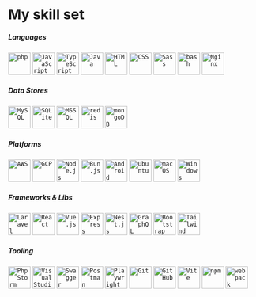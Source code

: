 # My skill set

##### Languages
<code><img width="45" src="https://raw.githubusercontent.com/marwin1991/profile-technology-icons/refs/heads/main/icons/php.png" alt="php" title="php"/></code>
<code><img width="45" src="https://raw.githubusercontent.com/marwin1991/profile-technology-icons/refs/heads/main/icons/javascript.png" alt="JavaScript" title="JavaScript"/></code>
<code><img width="45" src="https://raw.githubusercontent.com/marwin1991/profile-technology-icons/refs/heads/main/icons/typescript.png" alt="TypeScript" title="TypeScript"/></code>
<code><img width="45" src="https://raw.githubusercontent.com/marwin1991/profile-technology-icons/refs/heads/main/icons/java.png" alt="Java" title="Java"/></code>
<code><img width="45" src="https://raw.githubusercontent.com/marwin1991/profile-technology-icons/refs/heads/main/icons/html.png" alt="HTML" title="HTML"/></code>
<code><img width="45" src="https://raw.githubusercontent.com/marwin1991/profile-technology-icons/refs/heads/main/icons/css.png" alt="CSS" title="CSS"/></code>
<code><img width="45" src="https://raw.githubusercontent.com/marwin1991/profile-technology-icons/refs/heads/main/icons/sass.png" alt="Sass" title="Sass"/></code>
<code><img width="45" src="https://raw.githubusercontent.com/marwin1991/profile-technology-icons/refs/heads/main/icons/bash.png" alt="bash" title="bash"/></code>
<code><img width="45" src="https://raw.githubusercontent.com/marwin1991/profile-technology-icons/refs/heads/main/icons/nginx.png" alt="Nginx" title="Nginx"/></code>

##### Data Stores
<code><img width="45" src="https://raw.githubusercontent.com/marwin1991/profile-technology-icons/refs/heads/main/icons/mysql.png" alt="MySQL" title="MySQL"/></code>
<code><img width="45" src="https://raw.githubusercontent.com/marwin1991/profile-technology-icons/refs/heads/main/icons/sqlite.png" alt="SQLite" title="SQLite"/></code>
<code><img width="45" src="https://raw.githubusercontent.com/marwin1991/profile-technology-icons/refs/heads/main/icons/mssql.png" alt="MSSQL" title="MSSQL"/></code>
<code><img width="45" src="https://raw.githubusercontent.com/marwin1991/profile-technology-icons/refs/heads/main/icons/redis.png" alt="redis" title="redis"/></code>
<code><img width="45" src="https://raw.githubusercontent.com/marwin1991/profile-technology-icons/refs/heads/main/icons/mongodb.png" alt="mongoDB" title="mongoDB"/></code>

##### Platforms
<code><img width="45" src="https://raw.githubusercontent.com/marwin1991/profile-technology-icons/refs/heads/main/icons/aws.png" alt="AWS" title="AWS"/></code>
<code><img width="45" src="https://raw.githubusercontent.com/marwin1991/profile-technology-icons/refs/heads/main/icons/gcp.png" alt="GCP" title="GCP"/></code>
<code><img width="45" src="https://raw.githubusercontent.com/marwin1991/profile-technology-icons/refs/heads/main/icons/node_js.png" alt="Node.js" title="Node.js"/></code>
<code><img width="45" src="https://raw.githubusercontent.com/marwin1991/profile-technology-icons/refs/heads/main/icons/bun_js.png" alt="Bun.js" title="Bun.js"/></code>
<code><img width="45" src="https://raw.githubusercontent.com/marwin1991/profile-technology-icons/refs/heads/main/icons/android.png" alt="Android" title="Android"/></code>
<code><img width="45" src="https://raw.githubusercontent.com/marwin1991/profile-technology-icons/refs/heads/main/icons/ubuntu.png" alt="Ubuntu" title="Ubuntu"/></code>
<code><img width="45" src="https://raw.githubusercontent.com/marwin1991/profile-technology-icons/refs/heads/main/icons/macos.png" alt="macOS" title="macOS"/></code>
<code><img width="45" src="https://raw.githubusercontent.com/marwin1991/profile-technology-icons/refs/heads/main/icons/windows.png" alt="Windows" title="Windows"/></code>

##### Frameworks & Libs
<code><img width="45" src="https://raw.githubusercontent.com/marwin1991/profile-technology-icons/refs/heads/main/icons/laravel.png" alt="Laravel" title="Laravel"/></code>
<code><img width="45" src="https://raw.githubusercontent.com/marwin1991/profile-technology-icons/refs/heads/main/icons/react.png" alt="React" title="React"/></code>
<code><img width="45" src="https://raw.githubusercontent.com/marwin1991/profile-technology-icons/refs/heads/main/icons/vue_js.png" alt="Vue.js" title="Vue.js"/></code>
<code><img width="45" src="https://raw.githubusercontent.com/marwin1991/profile-technology-icons/refs/heads/main/icons/express.png" alt="Express" title="Express"/></code>
<code><img width="45" src="https://raw.githubusercontent.com/marwin1991/profile-technology-icons/refs/heads/main/icons/nest_js.png" alt="Nest.js" title="Nest.js"/></code>
<code><img width="45" src="https://raw.githubusercontent.com/marwin1991/profile-technology-icons/refs/heads/main/icons/graphql.png" alt="GraphQL" title="GraphQL"/></code>
<code><img width="45" src="https://raw.githubusercontent.com/marwin1991/profile-technology-icons/refs/heads/main/icons/bootstrap.png" alt="Bootstrap" title="Bootstrap"/></code>
<code><img width="45" src="https://raw.githubusercontent.com/marwin1991/profile-technology-icons/refs/heads/main/icons/tailwind_css.png" alt="Tailwind CSS" title="Tailwind CSS"/></code>

##### Tooling
<code><img width="45" src="https://raw.githubusercontent.com/marwin1991/profile-technology-icons/refs/heads/main/icons/phpstorm.png" alt="PhpStorm" title="PhpStorm"/></code>
<code><img width="45" src="https://raw.githubusercontent.com/marwin1991/profile-technology-icons/refs/heads/main/icons/visual_studio_code.png" alt="Visual Studio Code" title="Visual Studio Code"/></code>
<code><img width="45" src="https://raw.githubusercontent.com/marwin1991/profile-technology-icons/refs/heads/main/icons/swagger.png" alt="Swagger" title="Swagger"/></code>
<code><img width="45" src="https://raw.githubusercontent.com/marwin1991/profile-technology-icons/refs/heads/main/icons/postman.png" alt="Postman" title="Postman"/></code>
<code><img width="45" src="https://raw.githubusercontent.com/marwin1991/profile-technology-icons/refs/heads/main/icons/playwright.png" alt="Playwright" title="Playwright"/></code>
<code><img width="45" src="https://raw.githubusercontent.com/marwin1991/profile-technology-icons/refs/heads/main/icons/git.png" alt="Git" title="Git"/></code>
<code><img width="45" src="https://raw.githubusercontent.com/marwin1991/profile-technology-icons/refs/heads/main/icons/github.png" alt="GitHub" title="GitHub"/></code>
<code><img width="45" src="https://raw.githubusercontent.com/marwin1991/profile-technology-icons/refs/heads/main/icons/vite.png" alt="Vite" title="Vite"/></code>
<code><img width="45" src="https://raw.githubusercontent.com/marwin1991/profile-technology-icons/refs/heads/main/icons/npm.png" alt="npm" title="npm"/></code>
<code><img width="45" src="https://raw.githubusercontent.com/marwin1991/profile-technology-icons/refs/heads/main/icons/webpack.png" alt="webpack" title="webpack"/></code>


<!--
<p align="">
  <a href="https://skillicons.dev">
    <img src="https://skillicons.dev/icons?theme=&i=js,ts,vue,react,html,css,sass,php,laravel,npm,mysql,sqlite,graphql,aws,docker,express,vscode,phpstorm"
    />
  </a>
</p>

<a href="https://skillicons.dev"><img src="https://skillicons.dev/icons?i=react,html,css,sass,php,laravel,npm,mysql,sqlite,graphql,aws,docker,vscode,phpstorm&theme=&perline=15" alt="My Skills" /></a>

**danalamo/danalamo** is a ✨ _special_ ✨ repository because its `README.md` (this file) appears on your GitHub profile.

Here are some ideas to get you started:

- 🔭 I’m currently working on ...
- 🌱 I’m currently learning ...
- 👯 I’m looking to collaborate on ...
- 🤔 I’m looking for help with ...
- 💬 Ask me about ...
- 📫 How to reach me: ...
- ⚡ Fun fact: ...
-->
